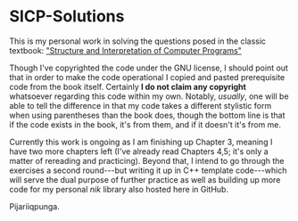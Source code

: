 SICP-Solutions
=====

This is my personal work in solving the questions posed in the classic textbook:
["Structure and Interpretation of Computer Programs"](https://mitpress.mit.edu/sicp/full-text/book/book.html)

Though I've copyrighted the code under the GNU license, I should point out that in order to make the code
operational I copied and pasted prerequisite code from the book itself. Certainly **I do not claim any
copyright** whatsoever regarding this code within my own. Notably, *usually*, one will be able to tell the
difference in that my code takes a different stylistic form when using parentheses than the book does,
though the bottom line is that if the code exists in the book, it's from them, and if it doesn't it's from me.

Currently this work is ongoing as I am finishing up Chapter 3, meaning I have two more chapters left (I've already
read Chapters 4,5; it's only a matter of rereading and practicing). Beyond that, I intend to go through the exercises
a second round---but writing it up in C++ template code---which will serve the dual purpose of further practice as well
as building up more code for my personal *nik* library also hosted here in GitHub.

Pijariiqpunga.
